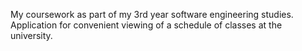 My coursework as part of my 3rd year software engineering studies.
Application for convenient viewing of a schedule of classes at the university.
